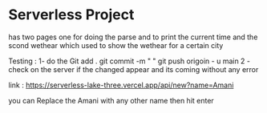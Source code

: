 # Serverless Project
has two pages one for doing the parse and to print the current time 
and the scond wethear which used to show the wethear for a certain city 

Testing : 
1- do the Git add .
    git commit -m "  " 
    git push origoin - u main 
2 - check on the server if the changed appear and its coming without any error 

link : https://serverless-lake-three.vercel.app/api/new?name=Amani

you can Replace the Amani with any other name then hit enter 
